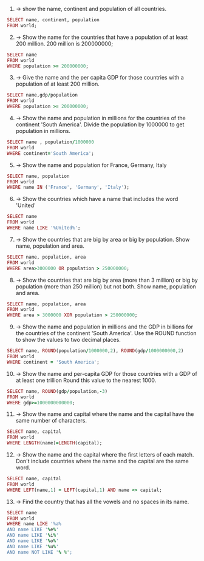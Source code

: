 1. -> show the name, continent and population of all countries.
```ruby
SELECT name, continent, population 
FROM world;
```
2. -> Show the name for the countries that have a population of at least 200 million. 200 million is 200000000;
```ruby
SELECT name 
FROM world
WHERE population >= 200000000;
```
3. -> Give the name and the per capita GDP for those countries with a population of at least 200 million.
```ruby
SELECT name,gdp/population
FROM world
WHERE population >= 200000000;
```
4. -> Show the name and population in millions for the countries of the continent 'South America'. Divide the population by 1000000 to get population in millions.
```ruby
SELECT name , population/1000000
FROM world
WHERE continent='South America';
```
5. -> Show the name and population for France, Germany, Italy
```ruby
SELECT name, population
FROM world
WHERE name IN ('France', 'Germany', 'Italy');
```
6. -> Show the countries which have a name that includes the word 'United'
```ruby
SELECT name 
FROM world 
WHERE name LIKE '%United%';
```
7. -> Show the countries that are big by area or big by population. Show name, population and area.
```ruby
SELECT name, population, area
FROM world
WHERE area>3000000 OR population > 250000000;
```
8. ->  Show the countries that are big by area (more than 3 million) or big by population (more than 250 million) but not both. 
Show name, population and area.
```ruby
SELECT name, population, area
FROM world
WHERE area > 3000000 XOR population > 250000000;
```
9. -> Show the name and population in millions and the GDP in billions for the countries of the continent 'South America'.
Use the ROUND function to show the values to two decimal places.
```ruby
SELECT name, ROUND(population/1000000,2), ROUND(gdp/1000000000,2)
FROM world
WHERE continent = 'South America';
```
10. -> Show the name and per-capita GDP for those countries with a GDP of at least one trillion
Round this value to the nearest 1000.
```ruby
SELECT name, ROUND(gdp/population,-3)
FROM world
WHERE gdp>=1000000000000;
```
11. -> Show the name and capital where the name and the capital have the same number of characters.
```ruby
SELECT name, capital
FROM world 
WHERE LENGTH(name)=LENGTH(capital);
```
12. -> Show the name and the capital where the first letters of each match. 
Don't include countries where the name and the capital are the same word.
```ruby
SELECT name, capital 
FROM world
WHERE LEFT(name,1) = LEFT(capital,1) AND name <> capital;
```
13. -> Find the country that has all the vowels and no spaces in its name.
```ruby
SELECT name
FROM world
WHERE name LIKE '%a%
AND name LIKE '%e%'
AND name LIKE '%i%'
AND name LIKE '%o%'
AND name LIKE '%u%'
AND name NOT LIKE '% %';
```
